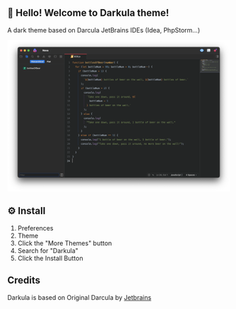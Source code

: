 ## 👋 Hello! Welcome to Darkula theme!

A dark theme based on Darcula JetBrains IDEs (Idea, PhpStorm...)

![Screenshot](https://github.com/d0sse/nova-darkula-theme/blob/main/Images/extension/screenshot.png?raw=true)

## ⚙️ Install

1. Preferences
2. Theme
3. Click the "More Themes" button
4. Search for "Darkula"
5. Click the Install Button

## Credits

Darkula is based on Original Darcula by [Jetbrains](https://www.jetbrains.com/)

